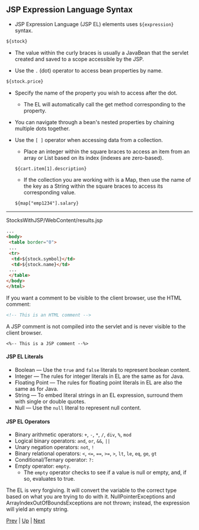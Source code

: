 ## JSP Expression Language Syntax

* JSP Expression Language (JSP EL) elements uses `${expression}` syntax.

```html
${stock}
```
  * The value within the curly braces is usually a JavaBean that the servlet created and saved to a scope accessible by the JSP.

* Use the `.` (dot) operator to access bean properties by name.

```html
${stock.price}
```

  * Specify the name of the property you wish to access after the dot.

    * The EL will automatically call the get method corresponding to the property.

  * You can navigate through a bean's nested properties by chaining multiple dots together.

* Use the `[ ]` operator when accessing data from a collection.

  * Place an integer within the square braces to access an item from an array or List based on its index (indexes are zero-based).

  ```html
  ${cart.item[1].description}
  ```

  * If the collection you are working with is a Map, then use the name of the key as a String within the square braces to access its corresponding value.

  ```html
  ${map["emp1234"].salary}
  ```

<hr>

StocksWithJSP/WebContent/results.jsp

```html
...
<body>
 <table border="0">
 ...
 <tr>
  <td>${stock.symbol}</td>
  <td>${stock.name}</td>
 ...
 </table>
</body>
</html>
```

If you want a comment to be visible to the client browser, use the HTML comment:

```html
<!-- This is an HTML comment -->
```
A JSP comment is not compiled into the servlet and is never visible to the client browser.

```
<%-- This is a JSP comment --%>
```

#### JSP EL Literals
* Boolean — Use the `true` and `false` literals to represent boolean content.
* Integer — The rules for integer literals in EL are the same as for Java.
* Floating Point — The rules for floating point literals in EL are also the same as for Java.
* String — To embed literal strings in an EL expression, surround them with single or double quotes.
* Null — Use the `null` literal to represent null content.

#### JSP EL Operators
* Binary arithmetic operators: `+`, `-`, `*`, `/`, `div`, `%`, `mod`
* Logical binary operators: `and`, `or`, `&&`, `||`
* Unary negation operators: `not`, `!`
* Binary relational operators: `<`, `<=`, `==`, `>=`, `>`, `lt`, `le`, `eq`, `ge`, `gt`
* Conditional/Ternary operator: `?:`
* Empty operator: `empty`.
  * The `empty` operator checks to see if a value is null or empty, and, if so, evaluates to true.

The EL is very forgiving. It will convert the variable to the correct type based on what you are trying to do with it. NullPointerExceptions and ArrayIndexOutOfBoundsExceptions are not thrown; instead, the expression will yield an empty string.

[Prev](02-IntroJSP.md) | [Up](../README.md) | [Next](04-CallingJSP.md)
